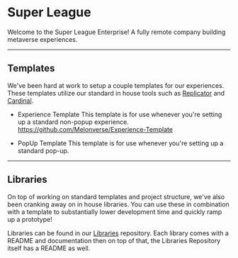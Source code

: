 # Super League
Welcome to the Super League Enterprise! A fully remote company building metaverse experiences.

---

## Templates
We've been hard at work to setup a couple templates for our experiences. These templates utilize our standard in house tools such as [Replicator](https://github.com/RemnantsOfSiren/Replicator) and [Cardinal](https://github.com/RemnantsOfSiren/Cardinal).

* Experience Template
This template is for use whenever you're setting up a standard non-popup experience.
https://github.com/Melonverse/Experience-Template

* PopUp Template
This template is for use whenever you're setting up a standard pop-up.

---

## Libraries
On top of working on standard templates and project structure, we've also been cranking away on in house libraries. You can use these in combination with a template to substantially lower development time and quickly ramp up a prototype!

Libraries can be found in our [Libraries](https://github.com/Melonverse/Libraries) repository. Each library comes with a README and documentation then on top of that, the Libraries Repository itself has a README as well.
